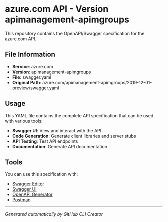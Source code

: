 # azure.com API - Version apimanagement-apimgroups

This repository contains the OpenAPI/Swagger specification for the azure.com API.

## File Information

- **Service**: azure.com
- **Version**: apimanagement-apimgroups
- **File**: swagger.yaml
- **Original Path**: azure.com/apimanagement-apimgroups/2019-12-01-preview/swagger.yaml

## Usage

This YAML file contains the complete API specification that can be used with various tools:

- **Swagger UI**: View and interact with the API
- **Code Generation**: Generate client libraries and server stubs
- **API Testing**: Test API endpoints
- **Documentation**: Generate API documentation

## Tools

You can use this specification with:

- [Swagger Editor](https://editor.swagger.io/)
- [Swagger UI](https://swagger.io/tools/swagger-ui/)
- [OpenAPI Generator](https://openapi-generator.tech/)
- [Postman](https://www.postman.com/)

---

*Generated automatically by GitHub CLI Creator*
